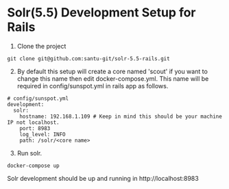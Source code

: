 # Solr(5.5) Development Setup for Rails

1. Clone the project

```
git clone git@github.com:santu-git/solr-5.5-rails.git
```

2. By default this setup will create a core named 'scout' if you want to change this name then edit docker-compose.yml. This name will be required in config/sunspot.yml in rails app as follows.

```
# config/sunspot.yml
development:
  solr:
    hostname: 192.168.1.109 # Keep in mind this should be your machine IP not localhost.
    port: 8983
    log_level: INFO
    path: /solr/<core name>
```

3. Run solr.

```
docker-compose up
```

Solr development should be up and running in http://localhost:8983
